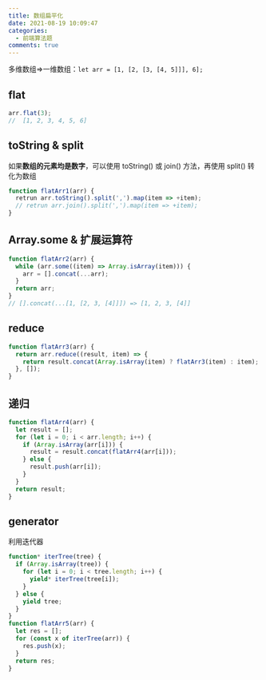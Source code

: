 ```yaml
---
title: 数组扁平化
date: 2021-08-19 10:09:47
categories:
  - 前端算法题
comments: true
---
```


多维数组=>一维数组：`let arr = [1, [2, [3, [4, 5]]], 6];`

## flat

```js
arr.flat(3);
//  [1, 2, 3, 4, 5, 6]
```

## toString & split

如果**数组的元素均是数字**，可以使用 toString() 或 join() 方法，再使用 split() 转化为数组

```js
function flatArr1(arr) {
  retrun arr.toString().split(',').map(item => +item);
  // retrun arr.join().split(',').map(item => +item);
}
```

## Array.some & 扩展运算符

```js
function flatArr2(arr) {
  while (arr.some((item) => Array.isArray(item))) {
    arr = [].concat(...arr);
  }
  return arr;
}
// [].concat(...[1, [2, 3, [4]]]) => [1, 2, 3, [4]]
```

## reduce

```js
function flatArr3(arr) {
  return arr.reduce((result, item) => {
    return result.concat(Array.isArray(item) ? flatArr3(item) : item);
  }, []);
}
```

## 递归

```js
function flatArr4(arr) {
  let result = [];
  for (let i = 0; i < arr.length; i++) {
    if (Array.isArray(arr[i])) {
      result = result.concat(flatArr4(arr[i]));
    } else {
      result.push(arr[i]);
    }
  }
  return result;
}
```

## generator

利用迭代器

```js
function* iterTree(tree) {
  if (Array.isArray(tree)) {
    for (let i = 0; i < tree.length; i++) {
      yield* iterTree(tree[i]);
    }
  } else {
    yield tree;
  }
}
function flatArr5(arr) {
  let res = [];
  for (const x of iterTree(arr)) {
    res.push(x);
  }
  return res;
}
```
